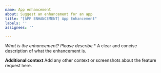 ```yaml
---
name: App enhancement
about: Suggest an enhancement for an app
title: "[APP ENHANCEMENT] App Enhancement"
labels: ''
assignees: ''

---
```


*What is the enhancement? Please describe.**
A clear and concise description of what the enhancement is.

**Additional context**
Add any other context or screenshots about the feature request here.
